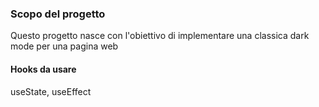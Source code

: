 ### Scopo del progetto

Questo progetto nasce con l'obiettivo di implementare una classica dark mode per una pagina web

#### Hooks da usare
useState, useEffect
